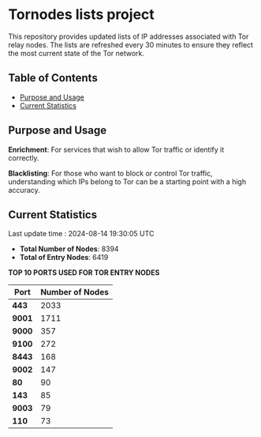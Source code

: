 # Tornodes lists project

This repository provides updated lists of IP addresses associated with Tor relay nodes. The lists are refreshed every 30 minutes to ensure they reflect the most current state of the Tor network.

## Table of Contents

- [Purpose and Usage](#purpose-and-usage)
- [Current Statistics](#current-statistics)


## Purpose and Usage

**Enrichment**: For services that wish to allow Tor traffic or identify it correctly.

**Blacklisting**: For those who want to block or control Tor traffic, understanding which IPs belong to Tor can be a starting point with a high accuracy.

## Current Statistics

Last update time : 2024-08-14 19:30:05 UTC

- **Total Number of Nodes**: 8394
- **Total of Entry Nodes**: 6419

**TOP 10 PORTS USED FOR TOR ENTRY NODES**

| **Port** | **Number of Nodes** |
|------|-----------------|
| **443**   | 2033  |
| **9001**   | 1711  |
| **9000**   | 357  |
| **9100**   | 272  |
| **8443**   | 168  |
| **9002**   | 147  |
| **80**   | 90  |
| **143**   | 85  |
| **9003**   | 79  |
| **110**   | 73  |

